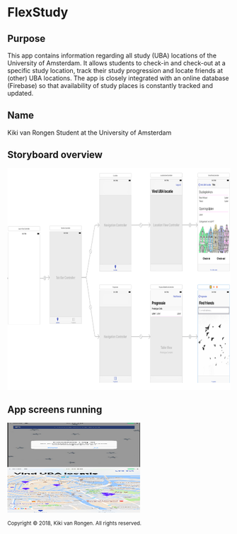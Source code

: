 # FlexStudy

## Purpose
This app contains information regarding all study (UBA) locations of the University of Amsterdam. It allows students to check-in and check-out
at a specific study location, track their study progression and locate friends at (other) UBA locations. The app is closely integrated with an online
database (Firebase) so that availability of study places is constantly tracked and updated. 

## Name
Kiki van Rongen
Student at the University of Amsterdam

## Storyboard overview
<img src=https://github.com/kikivanrongen/FlexStudy/blob/master/doc/Storyboard%20overview.png width="800" height="500">

## App screens running

<img src=https://github.com/kikivanrongen/FlexStudy/blob/master/doc/Scherm1.png width="300" height="100">
<img src=https://github.com/kikivanrongen/FlexStudy/blob/master/doc/Scherm2.png width="300" height="100">

<sup>Copyright © 2018, Kiki van Rongen. All rights reserved.</sup>
